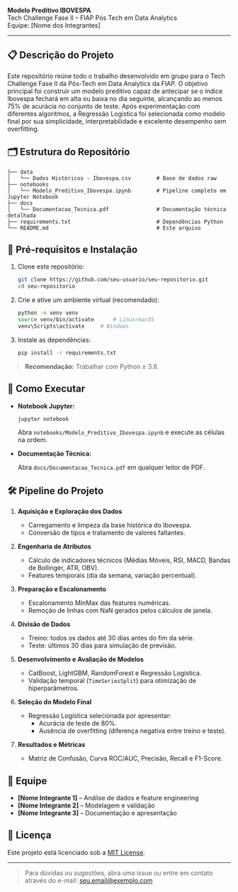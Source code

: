 **Modelo Preditivo IBOVESPA**  
Tech Challenge Fase II – FIAP Pós Tech em Data Analytics  
Equipe: [Nome dos Integrantes]  

---

## 📋 Descrição do Projeto
Este repositório reúne todo o trabalho desenvolvido em grupo para o Tech Challenge Fase II da Pós-Tech em Data Analytics da FIAP. O objetivo principal foi construir um modelo preditivo capaz de antecipar se o índice Ibovespa fechará em alta ou baixa no dia seguinte, alcançando ao menos 75% de acurácia no conjunto de teste. Após experimentação com diferentes algoritmos, a Regressão Logística foi selecionada como modelo final por sua simplicidade, interpretabilidade e excelente desempenho sem overfitting.

## 🗂️ Estrutura do Repositório
```
├── data
│   └── Dados Históricos - Ibovespa.csv        # Base de dados raw
├── notebooks
│   └── Modelo_Preditivo_Ibovespa.ipynb        # Pipeline completo em Jupyter Notebook
├── docs
│   └── Documentacao_Tecnica.pdf               # Documentação técnica detalhada
├── requirements.txt                           # Dependências Python
└── README.md                                  # Este arquivo
```

## 🔧 Pré-requisitos e Instalação
1. Clone este repositório:
   ```bash
   git clone https://github.com/seu-usuario/seu-repositorio.git
   cd seu-repositorio
   ```
2. Crie e ative um ambiente virtual (recomendado):
   ```bash
   python -m venv venv
   source venv/bin/activate      # Linux/macOS
   venv\Scripts\activate     # Windows
   ```
3. Instale as dependências:
   ```bash
   pip install -r requirements.txt
   ```

> **Recomendação:** Trabalhar com Python ≥ 3.8.

## 🚀 Como Executar

- **Notebook Jupyter:**

  ```bash
  jupyter notebook
  ```

  Abra `notebooks/Modelo_Preditivo_Ibovespa.ipynb` e execute as células na ordem.

- **Documentação Técnica:**

  Abra `docs/Documentacao_Tecnica.pdf` em qualquer leitor de PDF.

## 🛠️ Pipeline do Projeto
1. **Aquisição e Exploração dos Dados**  
   - Carregamento e limpeza da base histórica do Ibovespa.  
   - Conversão de tipos e tratamento de valores faltantes.  

2. **Engenharia de Atributos**  
   - Cálculo de indicadores técnicos (Médias Móveis, RSI, MACD, Bandas de Bollinger, ATR, OBV).  
   - Features temporais (dia da semana, variação percentual).  

3. **Preparação e Escalonamento**  
   - Escalonamento MinMax das features numéricas.  
   - Remoção de linhas com NaN gerados pelos cálculos de janela.  

4. **Divisão de Dados**  
   - Treino: todos os dados até 30 dias antes do fim da série.  
   - Teste: últimos 30 dias para simulação de previsão.  

5. **Desenvolvimento e Avaliação de Modelos**  
   - CatBoost, LightGBM, RandomForest e Regressão Logística.  
   - Validação temporal (`TimeSeriesSplit`) para otimização de hiperparâmetros.  

6. **Seleção do Modelo Final**  
   - Regressão Logística selecionada por apresentar:  
     - Acurácia de teste de 80%.  
     - Ausência de overfitting (diferença negativa entre treino e teste).  

7. **Resultados e Métricas**  
   - Matriz de Confusão, Curva ROC/AUC, Precisão, Recall e F1-Score.

## 👥 Equipe
- **[Nome Integrante 1]** – Análise de dados e feature engineering
- **[Nome Integrante 2]** – Modelagem e validação
- **[Nome Integrante 3]** – Documentação e apresentação

## 📑 Licença
Este projeto está licenciado sob a [MIT License](LICENSE).

---

> Para dúvidas ou sugestões, abra uma issue ou entre em contato através do e-mail: [seu.email@exemplo.com](mailto:seu.email@exemplo.com)

